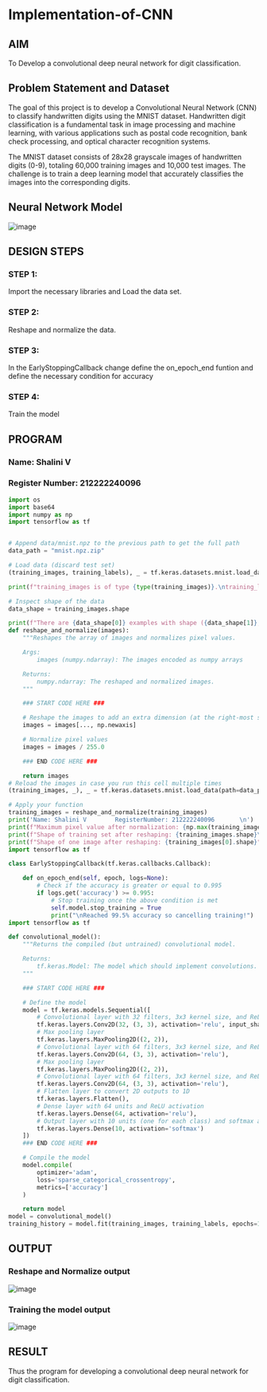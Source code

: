 # Implementation-of-CNN

## AIM
To Develop a convolutional deep neural network for digit classification.
## Problem Statement and Dataset
The goal of this project is to develop a Convolutional Neural Network (CNN) to classify handwritten digits using the MNIST dataset. Handwritten digit classification is a fundamental task in image processing and machine learning, with various applications such as postal code recognition, bank check processing, and optical character recognition systems.

The MNIST dataset consists of 28x28 grayscale images of handwritten digits (0-9), totaling 60,000 training images and 10,000 test images. The challenge is to train a deep learning model that accurately classifies the images into the corresponding digits.

## Neural Network Model

![image](https://github.com/user-attachments/assets/34a0ff25-ab1b-434b-8f9f-ca7e3a791ba4)

## DESIGN STEPS
### STEP 1:
Import the necessary libraries and Load the data set.
### STEP 2:
Reshape and normalize the data.
### STEP 3:
In the EarlyStoppingCallback change define the on_epoch_end funtion and define the necessary condition for accuracy
### STEP 4:
Train the model

## PROGRAM

### Name: Shalini V
### Register Number: 212222240096
```python
import os
import base64
import numpy as np
import tensorflow as tf


# Append data/mnist.npz to the previous path to get the full path
data_path = "mnist.npz.zip"

# Load data (discard test set)
(training_images, training_labels), _ = tf.keras.datasets.mnist.load_data(path=data_path)

print(f"training_images is of type {type(training_images)}.\ntraining_labels is of type {type(training_labels)}\n")

# Inspect shape of the data
data_shape = training_images.shape

print(f"There are {data_shape[0]} examples with shape ({data_shape[1]}, {data_shape[2]})")
def reshape_and_normalize(images):
    """Reshapes the array of images and normalizes pixel values.

    Args:
        images (numpy.ndarray): The images encoded as numpy arrays

    Returns:
        numpy.ndarray: The reshaped and normalized images.
    """

    ### START CODE HERE ###

    # Reshape the images to add an extra dimension (at the right-most side of the array)
    images = images[..., np.newaxis]

    # Normalize pixel values
    images = images / 255.0

    ### END CODE HERE ###

    return images
# Reload the images in case you run this cell multiple times
(training_images, _), _ = tf.keras.datasets.mnist.load_data(path=data_path)

# Apply your function
training_images = reshape_and_normalize(training_images)
print('Name: Shalini V        RegisterNumber: 212222240096       \n')
print(f"Maximum pixel value after normalization: {np.max(training_images)}\n")
print(f"Shape of training set after reshaping: {training_images.shape}\n")
print(f"Shape of one image after reshaping: {training_images[0].shape}")
import tensorflow as tf

class EarlyStoppingCallback(tf.keras.callbacks.Callback):

    def on_epoch_end(self, epoch, logs=None):
        # Check if the accuracy is greater or equal to 0.995
        if logs.get('accuracy') >= 0.995:
            # Stop training once the above condition is met
            self.model.stop_training = True
            print("\nReached 99.5% accuracy so cancelling training!")
import tensorflow as tf

def convolutional_model():
    """Returns the compiled (but untrained) convolutional model.

    Returns:
        tf.keras.Model: The model which should implement convolutions.
    """

    ### START CODE HERE ###

    # Define the model
    model = tf.keras.models.Sequential([
        # Convolutional layer with 32 filters, 3x3 kernel size, and ReLU activation
        tf.keras.layers.Conv2D(32, (3, 3), activation='relu', input_shape=(28, 28, 1)),
        # Max pooling layer
        tf.keras.layers.MaxPooling2D((2, 2)),
        # Convolutional layer with 64 filters, 3x3 kernel size, and ReLU activation
        tf.keras.layers.Conv2D(64, (3, 3), activation='relu'),
        # Max pooling layer
        tf.keras.layers.MaxPooling2D((2, 2)),
        # Convolutional layer with 64 filters, 3x3 kernel size, and ReLU activation
        tf.keras.layers.Conv2D(64, (3, 3), activation='relu'),
        # Flatten layer to convert 2D outputs to 1D
        tf.keras.layers.Flatten(),
        # Dense layer with 64 units and ReLU activation
        tf.keras.layers.Dense(64, activation='relu'),
        # Output layer with 10 units (one for each class) and softmax activation
        tf.keras.layers.Dense(10, activation='softmax')
    ])
    ### END CODE HERE ###

    # Compile the model
    model.compile(
        optimizer='adam',
        loss='sparse_categorical_crossentropy',
        metrics=['accuracy']
    )

    return model
model = convolutional_model()
training_history = model.fit(training_images, training_labels, epochs=10, callbacks=[EarlyStoppingCallback()])

```
## OUTPUT
### Reshape and Normalize output

![image](https://github.com/user-attachments/assets/5e89437c-0eb5-4a87-9113-3460a2ffc0be)


### Training the model output

![image](https://github.com/user-attachments/assets/6904b3ae-42ee-4322-89ec-ecb9e2bb10ef)

## RESULT
Thus the program for developing a convolutional deep neural network for digit classification.
